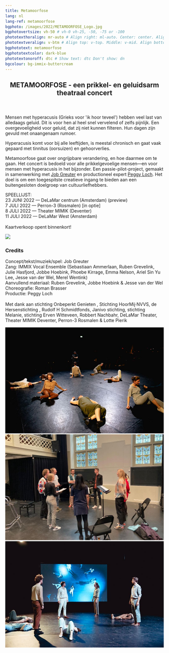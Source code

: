 ```yaml
---
title: Metamoorfose
lang: nl
lang-ref: metamoorfose
bgphoto: /images/2022/METAMOORFOSE_Logo.jpg
bgphotovertsize: vh-50 # vh-0 vh-25, -50, -75 or -100
phototexthoralign: mr-auto # Align right: ml-auto. Center: center. Align left: mr-auto 
phototextveralign: v-btm # Align top: v-top. Middle: v-mid. Align bottom: b-btm 
bgphototext: metamoorfose
bgphototextcolor: dark-blue
phototextonoroff: dtc # Show text: dtc Don't show: dn
bgcolour: bg-immix-buttercream
---
```


<article class="cf pa3 mw9 center">
  
<header class="fl w-100 w-two-thirds-l pl4 pr4">
    <h2 class="lh-title f3 b mt0">
        METAMOORFOSE - een prikkel- en geluidsarm theatraal concert
    </h2>
</header>
  

<section class="fl w-100">
    <div class="fl w-100">
    </div>
    </section>
    <section class ="fl w-100">
    <div class="fl w-third-ns pa3-m pa4-l">
        <p class="f6 ">
            Mensen met hyperacusis (Grieks voor 'ik hoor teveel') hebben veel last van alledaags geluid. Dit is voor hen al heel snel vervelend of zelfs pijnlijk. Een overgevoeligheid voor geluid, dat zij niet kunnen filteren. Hun dagen zijn gevuld met onaangenaam rumoer.
        </p>
        <p class="f6 ">
            Hyperacusis komt voor bij alle leeftijden, is meestal chronisch en gaat vaak gepaard met tinnitus (oorsuizen) en gehoorverlies.
        </p>
        <p class="f6 ">
            Metamoorfose gaat over ongrijpbare verandering, en hoe daarmee om te gaan. Het concert is bedoeld voor alle prikkelgevoelige mensen—en voor mensen met hyperacusis in het bijzonder. 
            Een passie-pilot-project, gemaakt in samenwerking met <a href="https://www.facebook.com/Job-Greuter-331712734328752">Job Greuter</a> en productioneel expert <a href="http://peggyloch.nl/">Peggy Loch</a>. Het doel is om een toegespitste creatieve ingang te bieden aan een buitengesloten doelgroep van cultuurliefhebbers. 
        </p>
        <p class="f6">
        SPEELLIJST:<br>
        23 JUNI 2022 — DeLaMar centrum (Amsterdam) (preview)<br>
        7 JULI 2022 — Perron-3 (Rosmalen) [in optie] <br>
        8 JULI 2022 — Theater MIMIK (Deventer)<br>
        11 JULI 2022 — DeLaMar West (Amsterdam)<br><br>
        Kaartverkoop opent binnenkort! 
        </p>
    </div>
    <img class="w-third-ns fl no-underline black grow" src="/images/2022/METAMOORFOSE_POSTER_vierkant.jpg">
    <div class="fl w-third-ns pa3-m pa4-l">
    <p class="f6 ">
        <h3>Credits</h3>
        Concept/tekst/muziek/spel: Job Greuter<br>
        Zang: IMMIX Vocal Ensemble (Sebastiaan Ammerlaan, Ruben Grevelink, Julie Hasfjord, Jobbe Hoebink, Phoebe Kirrage, Emma Nelson, Ariel Sin Yu Lee, Jesse van der Wel, Merel Wentink)<br>
        Aanvullend materiaal: Ruben Grevelink, Jobbe Hoebink & Jesse van der Wel<br>
        Choreografie: Roman Brasser <br>
        Productie: Peggy Loch<br><br>
        Met dank aan stichting Onbeperkt Genieten , Stichting HoorMij·NVVS, de Hersenstichting , Rudolf H Schmidtfonds, Janivo stichting, stichting Melanie, stichting Erven Witteveen, Robbert Nachbahr, DeLaMar Theater, Theater MIMIK Deventer, Perron-3 Rosmalen & Lotte Pierik
    </p>
    </div>
</section>



</article>

<div class="mw9-l center ph3-ns mt5">
<div class="cf ph2-ns">
    <div class="fl w-100 w-third-ns pa2">
    <img src="/images/2022/metamoorfose_footer2.jpg" alt="Linde Dorenbos photography" class="br3">
    </div>
    <div class="fl w-100 w-third-ns pa2">
    <img src="/images/2022/immix_rehearsal.jpeg" class="br3">
    </div>
    <div class="fl w-100 w-third-ns pa2">
    <img src="/images/2022/metamoorfose_footer3.jpg" alt="Linde Dorenbos photography" class="br3">
    </div>
</div>
</div>
